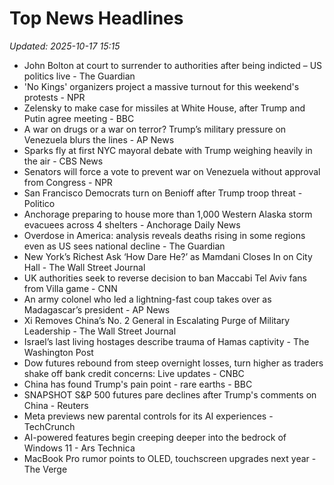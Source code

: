 # Top News Headlines

_Updated: 2025-10-17 15:15_

- John Bolton at court to surrender to authorities after being indicted – US politics live - The Guardian
- 'No Kings' organizers project a massive turnout for this weekend's protests - NPR
- Zelensky to make case for missiles at White House, after Trump and Putin agree meeting - BBC
- A war on drugs or a war on terror? Trump’s military pressure on Venezuela blurs the lines - AP News
- Sparks fly at first NYC mayoral debate with Trump weighing heavily in the air - CBS News
- Senators will force a vote to prevent war on Venezuela without approval from Congress - NPR
- San Francisco Democrats turn on Benioff after Trump troop threat - Politico
- Anchorage preparing to house more than 1,000 Western Alaska storm evacuees across 4 shelters - Anchorage Daily News
- Overdose in America: analysis reveals deaths rising in some regions even as US sees national decline - The Guardian
- New York’s Richest Ask ‘How Dare He?’ as Mamdani Closes In on City Hall - The Wall Street Journal
- UK authorities seek to reverse decision to ban Maccabi Tel Aviv fans from Villa game - CNN
- An army colonel who led a lightning-fast coup takes over as Madagascar’s president - AP News
- Xi Removes China’s No. 2 General in Escalating Purge of Military Leadership - The Wall Street Journal
- Israel’s last living hostages describe trauma of Hamas captivity - The Washington Post
- Dow futures rebound from steep overnight losses, turn higher as traders shake off bank credit concerns: Live updates - CNBC
- China has found Trump's pain point - rare earths - BBC
- SNAPSHOT S&P 500 futures pare declines after Trump's comments on China - Reuters
- Meta previews new parental controls for its AI experiences - TechCrunch
- AI-powered features begin creeping deeper into the bedrock of Windows 11 - Ars Technica
- MacBook Pro rumor points to OLED, touchscreen upgrades next year - The Verge